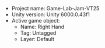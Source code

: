 <!-- UNITY CODE ASSIST INSTRUCTIONS START -->
- Project name: Game-Lab-Jam-VT25
- Unity version: Unity 6000.0.43f1
- Active game object:
  - Name: Right Hand
  - Tag: Untagged
  - Layer: Default
<!-- UNITY CODE ASSIST INSTRUCTIONS END -->